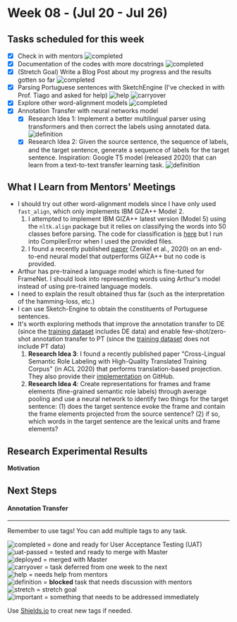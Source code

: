 # Week 08 - (Jul 20 - Jul 26)

## Tasks scheduled for this week
- [X] Check in with mentors ![completed](https://img.shields.io/static/v1?label=&message=completed&color=green)
- [X] Documentation of the codes with more docstrings ![completed](https://img.shields.io/static/v1?label=&message=completed&color=green)
- [X] (Stretch Goal) Write a Blog Post about my progress and the results gotten so far ![completed](https://img.shields.io/static/v1?label=&message=completed&color=green)
- [X] Parsing Portuguese sentences with SketchEngine (I've checked in with Prof. Tiago and asked for help) ![help](https://img.shields.io/static/v1?label=&message=need_help&color=blue) ![carryover](https://img.shields.io/static/v1?label=carryover&message=continue_next_week&color=yellow)
- [X] Explore other word-alignment models ![completed](https://img.shields.io/static/v1?label=&message=completed&color=green) 
- [X] Annotation Transfer with neural networks model 
  - [X] Research Idea 1: Implement a better multilingual parser using transformers and then correct the labels using annotated data. ![definition](https://img.shields.io/static/v1?label=result&message=disappointing&color=orange)
  - [X] Research Idea 2: Given the source sentence, the sequence of labels, and the target sentence, generate a sequence of labels for the target sentence. Inspiration: Google T5 model (released 2020) that can learn from a text-to-text transfer learning task.  ![definition](https://img.shields.io/static/v1?label=result&message=disappointing&color=orange)

## What I Learn from Mentors' Meetings
- I should try out other word-alignment models since I have only used `fast_align`, which only implements IBM GIZA++ Model 2.
  1. I attempted to implement IBM GIZA++ latest version (Model 5) using the `nltk.align` package but it relies on classifying the words into 50 classes before parsing. The code for classification is [here](http://www.fjoch.com/mkcls.html) but I run into CompilerError when I used the provided files. 
  2. I found a recently published [paper](https://arxiv.org/abs/2004.14675) (Zenkel et al., 2020) on an end-to-end neural model that outperforms GIZA++ but no code is provided.
- Arthur has pre-trained a language model which is fine-tuned for FrameNet. I should look into representing words using Arthur's model instead of using pre-trained language models.
- I need to explain the result obtained thus far (such as the interpretation of the hamming-loss, etc.)
- I can use Sketch-Engine to obtain the constituents of Portuguese sentences.
- It's worth exploring methods that improve the annotation transfer to DE (since the [training dataset](https://github.com/andersjo/any-language-frames) includes DE data) and enable few-shot/zero-shot annotation transfer to PT (since the [training dataset](https://github.com/andersjo/any-language-frames) does not include PT data)
  1. **Research Idea 3**: I found a recently published paper "Cross-Lingual Semantic Role Labeling with High-Quality Translated Training Corpus"
 (in ACL 2020) that performs translation-based projection. They also provide their [implementation](https://github.com/scofield7419/XSRL-ACL/tree/master/Projection) on GitHub. 
  2. **Research Idea 4**: Create representations for frames and frame elements (fine-grained semantic role labels) through average pooling and use a neural network to identify two things for the target sentence: (1) does the target sentence evoke the frame and contain the frame elements projected from the source sentence? (2) if so, which words in the target sentence are the lexical units and frame elements?

## Research Experimental Results
**Motivation**

## Next Steps 
#### Annotation Transfer


---
Remember to use tags! You can add multiple tags to any task.

![completed](https://img.shields.io/static/v1?label=&message=completed&color=green) = done and ready for User Acceptance Testing (UAT)<br>
![uat-passed](https://img.shields.io/static/v1?label=UAT&message=passed&color=success) = tested and ready to merge with Master<br>
![deployed](https://img.shields.io/static/v1?label=&message=deployed&color=success) = merged with Master<br>
![carryover](https://img.shields.io/static/v1?label=&message=carryover&color=yellow) = task deferred from one week to the next<br>
![help](https://img.shields.io/static/v1?label=&message=need_help&color=blue) = needs help from mentors<br>
![definition](https://img.shields.io/static/v1?label=&message=needs_definition&color=orange) = **blocked** task that needs discussion with mentors<br>
![stretch](https://img.shields.io/static/v1?label=&message=stretch&color=orange) = stretch goal <br>
![important](https://img.shields.io/static/v1?label=&message=important&color=red) = something that needs to be addressed immediately<br>


Use [Shields.io](https://shields.io) to creat new tags if needed.

